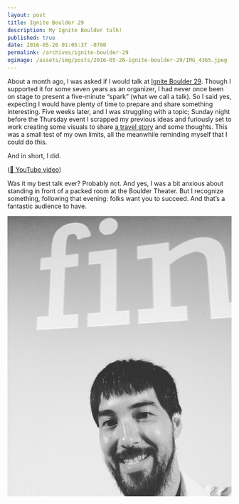 ```yaml
---
layout: post
title: Ignite Boulder 29
description: My Ignite Boulder talk!
published: true
date: 2016-05-26 01:05:37 -0700
permalink: /archives/ignite-boulder-29
ogimage: /assets/img/posts/2016-05-26-ignite-boulder-29/IMG_4365.jpeg
---
```

About a month ago, I was asked if I would talk at [Ignite Boulder 29][1]. Though I supported it for some seven years as an organizer, I had never once been on stage to present a five-minute “spark” (what we call a talk). So I said yes, expecting I would have plenty of time to prepare and share something interesting. Five weeks later, and I was struggling with a topic; Sunday night before the Thursday event I scrapped my previous ideas and furiously set to work creating some visuals to share [a travel story][2] and some thoughts. This was a small test of my own limits, all the meanwhile reminding myself that I could do this.

And in short, I did.

([🎥 YouTube video][3])

Was it my best talk ever? Probably not. And yes, I was a bit anxious about standing in front of a packed room at the Boulder Theater. But I recognize something, following that evening: folks want you to succeed. And that’s a fantastic audience to have.

![Stage selfie][4]

[1]: http://igniteboulder.com/ignite-boulder-29
[2]: /archives/china-unexpected
[3]: https://www.youtube.com/embed/AvVo5bFIQ3U
[4]: /assets/img/posts/2016-05-26-ignite-boulder-29/IMG_4365.jpeg